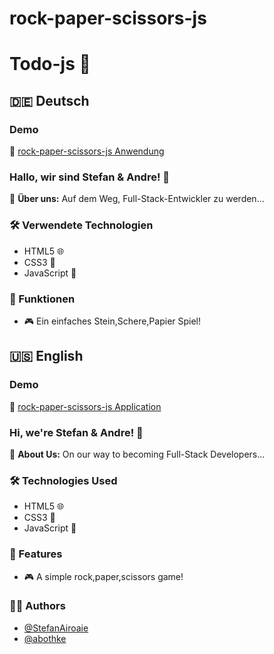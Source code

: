 # rock-paper-scissors-js

# Todo-js 📝

## 🇩🇪 Deutsch

### Demo
🔗 [rock-paper-scissors-js Anwendung](https://abothke.github.io/rock-paper-scissors/)

### Hallo, wir sind Stefan & Andre! 👋
🚀 **Über uns:** Auf dem Weg, Full-Stack-Entwickler zu werden...

### 🛠️ Verwendete Technologien
- HTML5 🌐
- CSS3 🎨
- JavaScript 📜

### 📝 Funktionen
- 🎮 Ein einfaches Stein,Schere,Papier Spiel!

## 🇺🇸 English

### Demo
🔗 [rock-paper-scissors-js Application](https://abothke.github.io/rock-paper-scissors/)
### Hi, we're Stefan & Andre! 👋
🚀 **About Us:** On our way to becoming Full-Stack Developers...

### 🛠️ Technologies Used
- HTML5 🌐
- CSS3 🎨
- JavaScript 📜

### 📝 Features
- 🎮 A simple rock,paper,scissors game!

### ✍🏻 Authors
- [@StefanAiroaie](https://github.com/StefanAiroaie)
- [@abothke](https://www.github.com/abothke)